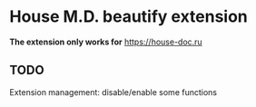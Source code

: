 ﻿# House M.D. beautify extension

**The extension only works for** https://house-doc.ru

## TODO

Extension management: disable/enable some functions
